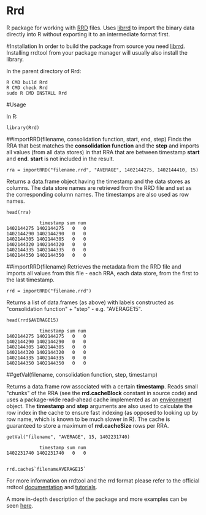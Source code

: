 Rrd
===

R package for working with [RRD](http://oss.oetiker.ch/rrdtool/) files. Uses [librrd](http://oss.oetiker.ch/rrdtool/doc/librrd.en.html) to import the binary data directly into R without exporting it to an intermediate format first.


#Installation
In order to build the package from source you need [librrd](http://oss.oetiker.ch/rrdtool/doc/librrd.en.html).  
Installing rrdtool from your package manager will usually also install the library.  

In the parent directory of Rrd:  

    R CMD build Rrd
    R CMD check Rrd
    sudo R CMD INSTALL Rrd

#Usage

In R:

    library(Rrd)

##importRRD(filename, consolidation function, start, end, step)
Finds the RRA that best matches the __consolidation function__ and the __step__ and imports all values (from all data stores) in that RRA that are between timestamp __start__ and __end__. __start__ is not included in the result.

    rra = importRRD("filename.rrd", "AVERAGE", 1402144275, 1402144410, 15)

Returns a data.frame object having the timestamp and the data stores as columns. The data store names are retrieved from the RRD file and set as the corresponding column names. The timestamps are also used as row names.

    head(rra)

                timestamp sum num
    1402144275 1402144275   0   0
    1402144290 1402144290   0   0
    1402144305 1402144305   0   0
    1402144320 1402144320   0   0
    1402144335 1402144335   0   0
    1402144350 1402144350   0   0



##importRRD(filename)
Retrieves the metadata from the RRD file and imports all values from this file - each RRA, each data store, from the first to the last timestamp. 


    rrd = importRRD("filename.rrd")

Returns a list of data.frames (as above) with labels constructed as "consolidation function" + "step" - e.g. "AVERAGE15".

    head(rrd$AVERAGE15)

                timestamp sum num
    1402144275 1402144275   0   0
    1402144290 1402144290   0   0
    1402144305 1402144305   0   0
    1402144320 1402144320   0   0
    1402144335 1402144335   0   0
    1402144350 1402144350   0   0



##getVal(filename, consolidation function, step, timestamp)

Returns a data.frame row associated with a certain __timestamp__. Reads small "chunks" of the RRA (see the __rrd.cacheBlock__ constant in source code) and uses a package-wide read-ahead cache implemented as an [environment](http://stat.ethz.ch/R-manual/R-devel/library/base/html/environment.html) object. The __timestamp__ and __step__ arguments are also used to calculate the row index in the cache to ensure fast indexing (as opposed to looking up by row name, which is known to be much slower in R). The cache is guaranteed to store a maximum of __rrd.cacheSize__ rows per RRA.

    getVal("filename", "AVERAGE", 15, 1402231740)

                timestamp sum num
    1402231740 1402231740   0   0


    rrd.cache$`filenameAVERAGE15`
    

 


For more information on rrdtool and the rrd format please refer to the official rrdtool [documentation](http://oss.oetiker.ch/rrdtool/doc/index.en.html) and [tutorials](http://oss.oetiker.ch/rrdtool/tut/index.en.html).

A more in-depth description of the package and more examples can be seen [here](http://plamendimitrov.net/blog/2014/08/09/r-package-for-working-with-rrd-files/).
